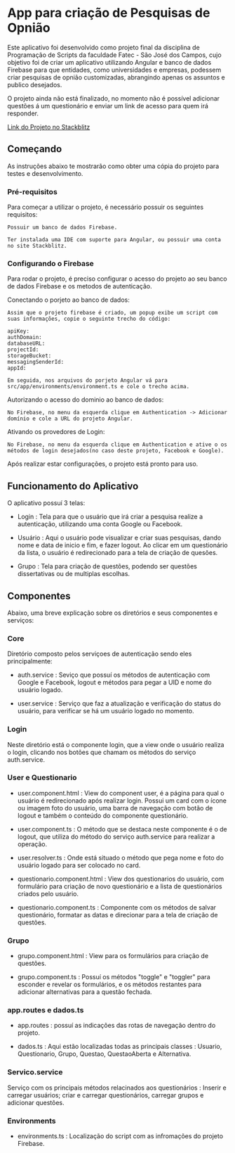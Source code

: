 # App para criação de Pesquisas de Opnião

Este aplicativo foi desenvolvido como projeto final da disciplina de Programação de Scripts da faculdade Fatec - São José dos Campos, cujo objetivo foi de criar um aplicativo utilizando Angular e banco de dados Firebase para que entidades, como universidades e empresas, podessem criar pesquisas de opnião customizadas, abrangindo apenas os assuntos e publico desejados.

O projeto ainda não está finalizado, no momento não é possível adicionar questões á um questionário e enviar um link de acesso para 
quem irá responder.


[Link do Projeto no Stackblitz](https://stackblitz.com/edit/angular-f9kioj)


## Começando

As instruções abaixo te mostrarão como obter uma cópia do projeto para testes e desenvolvimento.

### Pré-requisitos

Para começar a utilizar o projeto, é necessário possuir os seguintes requisitos:

```
Possuir um banco de dados Firebase.
```

```
Ter instalada uma IDE com suporte para Angular, ou possuir uma conta no site Stackblitz.
```



### Configurando o Firebase

Para rodar o projeto, é preciso configurar o acesso do projeto ao seu banco de dados Firebase e os metodos de autenticação.

Conectando o porjeto ao banco de dados:

```
Assim que o projeto firebase é criado, um popup exibe um script com suas informações, copie o seguinte trecho do código:

apiKey: 
authDomain: 
databaseURL: 
projectId: 
storageBucket: 
messagingSenderId: 
appId: 

Em seguida, nos arquivos do porjeto Angular vá para src/app/environments/environment.ts e cole o trecho acima.  
```

Autorizando o acesso do dominio ao banco de dados:

```
No Firebase, no menu da esquerda clique em Authentication -> Adicionar domínio e cole a URL do projeto Angular.
```
Ativando os provedores de Login:
```
No Firebase, no menu da esquerda clique em Authentication e ative o os métodos de login desejados(no caso deste projeto, Facebook e Google).
```
Após realizar estar configurações, o projeto está pronto para uso.

## Funcionamento do Aplicativo

O aplicativo possuí 3 telas:

* Login : Tela para que o usuário que irá criar a pesquisa realize a autenticação, utilizando uma conta Google ou Facebook.

* Usuário : Aqui o usuário pode visualizar e criar suas pesquisas, dando nome e data de inicio e fim, e fazer logout. Ao clicar em um
questionário da lista, o usuário é redirecionado para a tela de criação de quesões.

* Grupo : Tela para criação de questões, podendo ser questões dissertativas ou de multiplas escolhas.


## Componentes

Abaixo, uma breve explicação sobre os diretórios e seus componentes e serviços:

### Core 

Diretório composto pelos serviçoes de autenticação sendo eles principalmente: 

* auth.service : Seviço que possuí os métodos de autenticação com Google e Facebook, logout e métodos para pegar a UID e nome do usuário logado.

* user.service : Serviço que faz a atualização e verificação do status do usuário, para verificar se há um usuário logado no momento.

### Login

Neste diretório está o componente login, que a view onde o usuário realiza o login, clicando nos botões que chamam os métodos do serviço
auth.service.

### User e Questionario 

* user.component.html : View do component user, é a página para qual o usuário é redirecionado após realizar login. Possui um card com
o ícone ou imagem foto do usuário, uma barra de navegação com botão de logout e também o conteúdo do componente questionário.

* user.component.ts : O método que se destaca neste componente é o de logout, que utiliza do método do serviço auth.service para
realizar a operação.

* user.resolver.ts : Onde está situado o método que pega nome e foto do usuário logado para ser colocado no card.

* questionario.component.html : View dos questionarios do usuário, com formulário para criação de novo questionário e a lista de
questionários criados pelo usuário.

* questionario.component.ts : Componente com os métodos de salvar questionário, formatar as datas e direcionar para a tela de criação de
questões.

### Grupo

* grupo.component.html : View para os formulários para criação de questões. 

* grupo.component.ts : Possuí os métodos "toggle" e "toggler" para esconder e revelar os formulários, e os métodos restantes para 
adicionar alternativas para a questão fechada.

### app.routes e dados.ts

* app.routes : possuí as indicações das rotas de navegação dentro do projeto.

* dados.ts : Aqui estão localizadas todas as principais classes : Usuario, Questionario, Grupo, Questao, QuestaoAberta e Alternativa.

### Servico.service

Serviço com os principais métodos relacinados aos questionários : Inserir e carregar usuários; criar e carregar questionários, 
carregar grupos e adicionar questões. 

### Environments

* environments.ts : Localização do script com as infromações do projeto Firebase.


